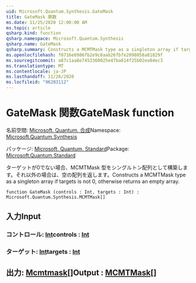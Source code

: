 ```yaml
---
uid: Microsoft.Quantum.Synthesis.GateMask
title: GateMask 関数
ms.date: 11/25/2020 12:00:00 AM
ms.topic: article
qsharp.kind: function
qsharp.namespace: Microsoft.Quantum.Synthesis
qsharp.name: GateMask
qsharp.summary: Constructs a MCMTMask type as a singleton array if targets is not 0, otherwise returns an empty array.
ms.openlocfilehash: f0716e6986fb2e9c8aab26fbfe2098058a81829f
ms.sourcegitcommit: a87c1aa8e7453360025e47ba614f25b02ea84ec3
ms.translationtype: MT
ms.contentlocale: ja-JP
ms.lasthandoff: 11/26/2020
ms.locfileid: "96203112"
---
```

# <a name="gatemask-function"></a><span data-ttu-id="452de-102">GateMask 関数</span><span class="sxs-lookup"><span data-stu-id="452de-102">GateMask function</span></span>

<span data-ttu-id="452de-103">名前空間: [Microsoft. Quantum. 合成](xref:Microsoft.Quantum.Synthesis)</span><span class="sxs-lookup"><span data-stu-id="452de-103">Namespace: [Microsoft.Quantum.Synthesis](xref:Microsoft.Quantum.Synthesis)</span></span>

<span data-ttu-id="452de-104">パッケージ: [Microsoft. Quantum. Standard](https://nuget.org/packages/Microsoft.Quantum.Standard)</span><span class="sxs-lookup"><span data-stu-id="452de-104">Package: [Microsoft.Quantum.Standard](https://nuget.org/packages/Microsoft.Quantum.Standard)</span></span>


<span data-ttu-id="452de-105">ターゲットが0でない場合、MCMTMask 型をシングルトン配列として構築します。それ以外の場合は、空の配列を返します。</span><span class="sxs-lookup"><span data-stu-id="452de-105">Constructs a MCMTMask type as a singleton array if targets is not 0, otherwise returns an empty array.</span></span>

```qsharp
function GateMask (controls : Int, targets : Int) : Microsoft.Quantum.Synthesis.MCMTMask[]
```


## <a name="input"></a><span data-ttu-id="452de-106">入力</span><span class="sxs-lookup"><span data-stu-id="452de-106">Input</span></span>

### <a name="controls--int"></a><span data-ttu-id="452de-107">コントロール: [Int](xref:microsoft.quantum.lang-ref.int)</span><span class="sxs-lookup"><span data-stu-id="452de-107">controls : [Int](xref:microsoft.quantum.lang-ref.int)</span></span>




### <a name="targets--int"></a><span data-ttu-id="452de-108">ターゲット: [Int](xref:microsoft.quantum.lang-ref.int)</span><span class="sxs-lookup"><span data-stu-id="452de-108">targets : [Int](xref:microsoft.quantum.lang-ref.int)</span></span>





## <a name="output--mcmtmask"></a><span data-ttu-id="452de-109">出力: [Mcmtmask](xref:Microsoft.Quantum.Synthesis.MCMTMask)[]</span><span class="sxs-lookup"><span data-stu-id="452de-109">Output : [MCMTMask](xref:Microsoft.Quantum.Synthesis.MCMTMask)[]</span></span>

